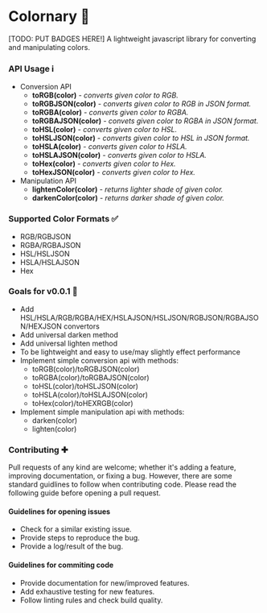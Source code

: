 # Colornary 🎨
[TODO: PUT BADGES HERE!]
A lightweight javascript library for converting and manipulating colors.

### API Usage ℹ️
- Conversion API
  - **toRGB(color)** - *converts given color to RGB.*
  - **toRGBJSON(color)** - *converts given color to RGB in JSON format.*
  - **toRGBA(color)** - *converts given color to RGBA.*
  - **toRGBAJSON(color)** - *convets given color to RGBA in JSON format.*
  - **toHSL(color)** - *converts given color to HSL.*
  - **toHSLJSON(color)** - *converts given color to HSL in JSON format.*
  - **toHSLA(color)** - *converts given color to HSLA.*
  - **toHSLAJSON(color)** - *converts given color to HSLA.*
  - **toHex(color)** - *converts given color to Hex.*
  - **toHexJSON(color)** - *converts given color to Hex.*
- Manipulation API
  - **lightenColor(color)** - *returns lighter shade of given color.*
  - **darkenColor(color)** - *returns darker shade of given color.*

### Supported Color Formats ✅
- RGB/RGBJSON
- RGBA/RGBAJSON
- HSL/HSLJSON
- HSLA/HSLAJSON
- Hex

### Goals for v0.0.1 📝
- Add HSL/HSLA/RGB/RGBA/HEX/HSLAJSON/HSLJSON/RGBJSON/RGBAJSON/HEXJSON convertors
- Add universal darken method
- Add universal lighten method
- To be lightweight and easy to use/may slightly effect performance
- Implement simple conversion api with methods:
  - toRGB(color)/toRGBJSON(color)
  - toRGBA(color)/toRGBAJSON(color)
  - toHSL(color)/toHSLJSON(color)
  - toHSLA(color)/toHSLAJSON(color)
  - toHex(color)/toHEXRGB(color)
- Implement simple manipulation api with methods:
  - darken(color)
  - lighten(color)

### Contributing ✚
Pull requests of any kind are welcome; whether it's adding a feature, improving documentation, or fixing a bug. However, there are some standard guidlines to follow when contributing code. Please read the following guide before opening a pull request.
#### Guidelines for opening issues
- Check for a similar existing issue.
- Provide steps to reproduce the bug.
- Provide a log/result of the bug.
#### Guidelines for commiting code
- Provide documentation for new/improved features.
- Add exhaustive testing for new features.
- Follow linting rules and check build quality.
